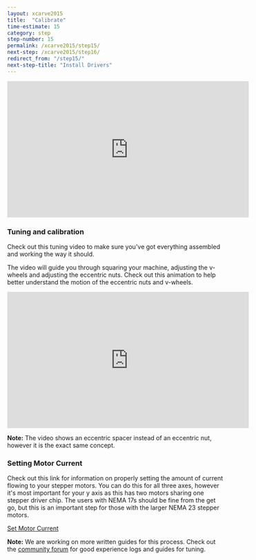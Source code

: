 ```yaml
---
layout: xcarve2015
title:  "Calibrate"
time-estimate: 15
category: step
step-number: 15
permalink: /xcarve2015/step15/
next-step: /xcarve2015/step16/
redirect_from: "/step15/"
next-step-title: "Install Drivers"
---
```


<iframe width="560" height="315" src="https://www.youtube.com/embed/5AwuLbbvZNQ" frameborder="0" allowfullscreen>
</iframe>

### Tuning and calibration

Check out this tuning video to make sure you've got everything assembled and working the way it should.

The video will guide you through squaring your machine, adjusting the v-wheels and adjusting the eccentric nuts.  Check out this animation to help better understand the motion of the eccentric nuts and v-wheels.

<iframe width="560" height="315" src="https://www.youtube.com/embed/nX0J317l0mY" frameborder="0" allowfullscreen></iframe>

<p class="note">
<i class="fa fa-hand-o-right"></i>
 <span class="note-text">
 <strong>Note:</strong> The video shows an eccentric spacer instead of an eccentric nut, however it is the exact same concept.
 </span>
</p>

### Setting Motor Current

Check out this link for information on properly setting the amount of current flowing to your stepper motors. You can do this for all three axes, however it's most important for your y axis as this has two motors sharing one stepper driver chip. The users with NEMA 17s should be fine from the get go, but this is an important step for those with the larger NEMA 23 stepper motors.

<a href="https://github.com/synthetos/grblShield/wiki/Using-grblShield#setting-motor-current" target="_blank" class="btn btn-invent btn-animate-arrow">Set Motor Current</a>

<p class="note">
<i class="fa fa-hand-o-right"></i>
 <span class="note-text">
 <strong>Note:</strong> We are working on more written guides for this process. Check out the <a href="https://www.inventables.com/forum">community forum</a> for good experience logs and guides for tuning.
 </span>

</p>
